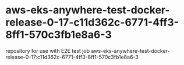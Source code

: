 # aws-eks-anywhere-test-docker-release-0-17-c11d362c-6771-4ff3-8ff1-570c3fb1e8a6-3
repository for use with E2E test job aws-eks-anywhere-test-docker-release-0-17:c11d362c-6771-4ff3-8ff1-570c3fb1e8a6-3
